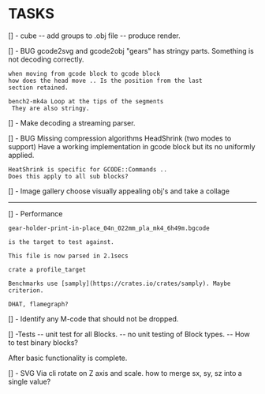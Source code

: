 # TASKS

[] - cube -- add groups to .obj file
    -- produce render.

[] - BUG gcode2svg and gcode2obj "gears" has stringy parts.
    Something is not decoding correctly.

    when moving from gcode block to gcode block
    how does the head move .. Is the position from the last
    section retained.

    bench2-mk4a Loop at the tips of the segments
     They are also stringy.

[] - Make decoding a streaming parser.

[] - BUG Missing compression algorithms
    HeadShrink (two modes to support)
    Have a working implementation in gcode block but its no uniformly applied.

    HeatShrink is specific for GCODE::Commands ..
    Does this apply to all sub blocks?

[]  - Image gallery choose visually appealing obj's and take a collage

----

[] - Performance

    gear-holder-print-in-place_04n_022mm_pla_mk4_6h49m.bgcode

    is the target to test against.

    This file is now parsed in 2.1secs

    crate a profile_target

    Benchmarks use [samply](https://crates.io/crates/samply). Maybe criterion.

    DHAT, flamegraph?

[] - Identify any M-code that should not be dropped.

[] -Tests
     -- unit test for all Blocks.
     -- no unit testing of Block types.
     -- How to test binary blocks?

After basic functionality is complete.

[] - SVG Via cli rotate on Z axis and scale.
     how to merge sx, sy, sz into a single value?
